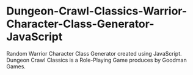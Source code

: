 # Dungeon-Crawl-Classics-Warrior-Character-Class-Generator-JavaScript
Random Warrior Character Class Generator created using JavaScript.  Dungeon Crawl Classics is a Role-Playing Game produces by Goodman Games.
